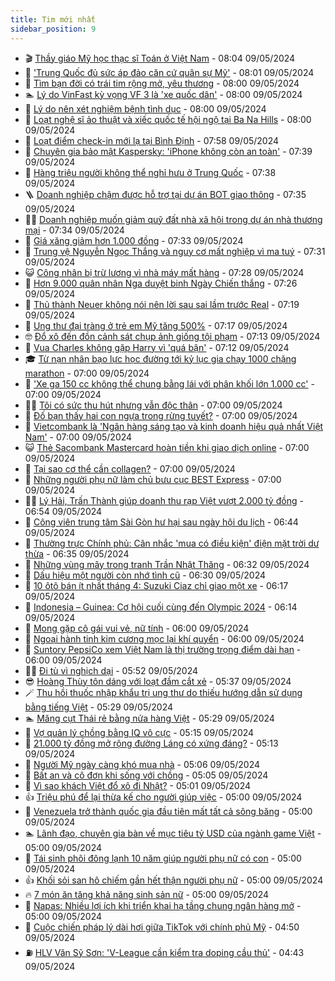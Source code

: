 ```yaml
---
title: Tim mới nhất
sidebar_position: 9
---
```


<!-- vnexpress-tin-moi-nhat:START -->
- 🎬 [Thầy giáo Mỹ học thạc sĩ Toán ở Việt Nam](https://vnexpress.net/thay-giao-my-hoc-thac-si-toan-o-viet-nam-4743862.html) - 08:04 09/05/2024
- 🐎 [&#39;Trung Quốc đủ sức áp đảo căn cứ quân sự Mỹ&#39;](https://vnexpress.net/trung-quoc-du-suc-ap-dao-can-cu-quan-su-my-4743941.html) - 08:01 09/05/2024
- 🦍 [Tìm bạn đời có trái tim rộng mở, yêu thương](https://vnexpress.net/tim-ban-doi-co-trai-tim-rong-mo-yeu-thuong-4743956.html) - 08:00 09/05/2024
- 🏊 [Lý do VinFast kỳ vọng VF 3 là &#39;xe quốc dân&#39;](https://vnexpress.net/ly-do-vinfast-ky-vong-vf-3-la-xe-quoc-dan-4744054.html) - 08:00 09/05/2024
- 🎊 [Lý do nên xét nghiệm bệnh tình dục](https://vnexpress.net/ly-do-nen-xet-nghiem-benh-tinh-duc-4743891.html) - 08:00 09/05/2024
- 🎃 [Loạt nghệ sĩ ảo thuật và xiếc quốc tế hội ngộ tại Ba Na Hills](https://vnexpress.net/loat-nghe-si-ao-thuat-va-xiec-quoc-te-hoi-ngo-tai-ba-na-hills-4743687.html) - 08:00 09/05/2024
- 🧰 [Loạt điểm check-in mới lạ tại Bình Định](https://vnexpress.net/loat-diem-check-in-moi-la-tai-binh-dinh-4743503.html) - 07:58 09/05/2024
- 🔭 [Chuyên gia bảo mật Kaspersky: &#39;iPhone không còn an toàn&#39;](https://vnexpress.net/chuyen-gia-bao-mat-kaspersky-iphone-khong-con-an-toan-4743724.html) - 07:39 09/05/2024
- 🫶 [Hàng triệu người không thể nghỉ hưu ở Trung Quốc](https://vnexpress.net/hang-trieu-nguoi-khong-the-nghi-huu-o-trung-quoc-4743896.html) - 07:38 09/05/2024
- 🪜 [Doanh nghiệp chậm được hỗ trợ tại dự án BOT giao thông](https://vnexpress.net/doanh-nghiep-cham-duoc-ho-tro-tai-du-an-bot-giao-thong-4743903.html) - 07:35 09/05/2024
- 👨‍🏫 [Doanh nghiệp muốn giảm quỹ đất nhà xã hội trong dự án nhà thương mại](https://vnexpress.net/doanh-nghiep-muon-giam-quy-dat-nha-xa-hoi-trong-du-an-nha-thuong-mai-4743892.html) - 07:34 09/05/2024
- 🎊 [Giá xăng giảm hơn 1.000 đồng](https://vnexpress.net/gia-xang-moi-nhat-hom-nay-9-5-4744037.html) - 07:33 09/05/2024
- 🎊 [Trung vệ Nguyễn Ngọc Thắng và nguy cơ mất nghiệp vì ma tuý](https://vnexpress.net/trung-ve-nguyen-ngoc-thang-va-nguy-co-mat-nghiep-vi-ma-tuy-4743521.html) - 07:31 09/05/2024
- 😺 [Công nhân bị trừ lương vì nhà máy mất hàng](https://vnexpress.net/cong-nhan-bi-tru-luong-vi-nha-may-mat-hang-4744015.html) - 07:28 09/05/2024
- 🐘 [Hơn 9.000 quân nhân Nga duyệt binh Ngày Chiến thắng](https://vnexpress.net/hon-9-000-quan-nhan-nga-duyet-binh-ngay-chien-thang-4743907.html) - 07:26 09/05/2024
- 🌁 [Thủ thành Neuer không nói nên lời sau sai lầm trước Real](https://vnexpress.net/thu-thanh-neuer-khong-noi-nen-loi-sau-sai-lam-truoc-real-4743839.html) - 07:19 09/05/2024
- 🐲 [Ung thư đại tràng ở trẻ em Mỹ tăng 500%](https://vnexpress.net/ung-thu-dai-trang-o-tre-em-my-tang-500-4744017.html) - 07:17 09/05/2024
- 🤓 [Đổ xô đến đồn cảnh sát chụp ảnh giống tội phạm](https://vnexpress.net/do-xo-den-don-canh-sat-chup-anh-giong-toi-pham-4743973.html) - 07:13 09/05/2024
- 💪 [Vua Charles không gặp Harry vì &#39;quá bận&#39;](https://vnexpress.net/vua-charles-khong-gap-harry-vi-qua-ban-4743949.html) - 07:12 09/05/2024
- 🎓 [Từ nạn nhân bạo lực học đường tới kỷ lục gia chạy 1000 chặng marathon](https://vnexpress.net/tu-nan-nhan-bao-luc-hoc-duong-toi-ky-luc-gia-chay-1000-chang-marathon-4743970.html) - 07:00 09/05/2024
- 🫣 [&#39;Xe ga 150 cc không thể chung bằng lái với phân khối lớn 1.000 cc&#39;](https://vnexpress.net/xe-ga-150-cc-khong-the-chung-bang-lai-voi-phan-khoi-lon-1-000-cc-4743881.html) - 07:00 09/05/2024
- 🧑‍💻 [Tôi có sức thu hút nhưng vẫn độc thân](https://vnexpress.net/toi-co-suc-thu-hut-nhung-van-doc-than-4743869.html) - 07:00 09/05/2024
- 🐲 [Đố bạn thấy hai con ngựa trong rừng tuyết?](https://vnexpress.net/do-ban-thay-hai-con-ngua-trong-rung-tuyet-4738862.html) - 07:00 09/05/2024
- 🌝 [Vietcombank là &#39;Ngân hàng sáng tạo và kinh doanh hiệu quả nhất Việt Nam&#39;](https://vnexpress.net/vietcombank-la-ngan-hang-sang-tao-va-kinh-doanh-hieu-qua-nhat-viet-nam-4744019.html) - 07:00 09/05/2024
- 😺 [Thẻ Sacombank Mastercard hoàn tiền khi giao dịch online](https://vnexpress.net/the-sacombank-mastercard-hoan-tien-khi-giao-dich-online-4743979.html) - 07:00 09/05/2024
- 🐎 [Tại sao cơ thể cần collagen?](https://vnexpress.net/tai-sao-co-the-can-collagen-4743840.html) - 07:00 09/05/2024
- 🎡 [Những người phụ nữ làm chủ bưu cục BEST Express](https://vnexpress.net/nhung-nguoi-phu-nu-lam-chu-buu-cuc-best-express-4743811.html) - 07:00 09/05/2024
- 👨‍🏫 [Lý Hải, Trấn Thành giúp doanh thu rạp Việt vượt 2.000 tỷ đồng](https://vnexpress.net/ly-hai-tran-thanh-giup-doanh-thu-rap-viet-vuot-2-000-ty-dong-4743644.html) - 06:54 09/05/2024
- 🦆 [Công viên trung tâm Sài Gòn hư hại sau ngày hội du lịch](https://vnexpress.net/cong-vien-trung-tam-sai-gon-hu-hai-sau-ngay-hoi-du-lich-4744001.html) - 06:44 09/05/2024
- 🚦 [Thường trực Chính phủ: Cân nhắc &#39;mua có điều kiện&#39; điện mặt trời dư thừa](https://vnexpress.net/dien-mat-troi-mai-nha-du-thua-nen-khuyen-khich-ban-co-dieu-kien-4744002.html) - 06:35 09/05/2024
- 💫 [Những vùng mây trong tranh Trần Nhật Thăng](https://vnexpress.net/nhung-vung-may-trong-tranh-tran-nhat-thang-4743504.html) - 06:32 09/05/2024
- 🎉 [Dấu hiệu một người còn nhớ tình cũ](https://vnexpress.net/dau-hieu-mot-nguoi-con-nho-tinh-cu-4743474.html) - 06:30 09/05/2024
- 🌋 [10 ôtô bán ít nhất tháng 4: Suzuki Ciaz chỉ giao một xe](https://vnexpress.net/oto-xe-may/v-car/doanh-so/10-oto-ban-it-nhat-thang-4-suzuki-ciaz-chi-giao-mot-xe-4743978.html) - 06:17 09/05/2024
- 🤖 [Indonesia – Guinea: Cơ hội cuối cùng đến Olympic 2024](https://vnexpress.net/indonesia-guinea-co-hoi-cuoi-cung-den-olympic-2024-4744000.html) - 06:14 09/05/2024
- 🦏 [Mong gặp cô gái vui vẻ, nữ tính](https://vnexpress.net/mong-gap-co-gai-vui-ve-nu-tinh-4743844.html) - 06:00 09/05/2024
- 🦩 [Ngoại hành tinh kim cương mọc lại khí quyển](https://vnexpress.net/ngoai-hanh-tinh-kim-cuong-moc-lai-khi-quyen-4743790.html) - 06:00 09/05/2024
- 👺 [Suntory PepsiCo xem Việt Nam là thị trường trọng điểm dài hạn](https://vnexpress.net/suntory-pepsico-xem-viet-nam-la-thi-truong-trong-diem-dai-han-4739069.html) - 06:00 09/05/2024
- 🧑‍🏫 [Đi tù vì nghịch dại](https://vnexpress.net/di-tu-vi-nghich-dai-4743986.html) - 05:52 09/05/2024
- 😎 [Hoàng Thùy tôn dáng với loạt đầm cắt xẻ](https://vnexpress.net/hoang-thuy-ton-dang-voi-loat-dam-cat-xe-4743921.html) - 05:37 09/05/2024
- 🪄 [Thu hồi thuốc nhập khẩu trị ung thư do thiếu hướng dẫn sử dụng bằng tiếng Việt](https://vnexpress.net/thu-hoi-thuoc-nhap-khau-tri-ung-thu-do-thieu-huong-dan-su-dung-bang-tieng-viet-4743950.html) - 05:29 09/05/2024
- 🏊 [Măng cụt Thái rẻ bằng nửa hàng Việt](https://vnexpress.net/mang-cut-thai-re-bang-nua-hang-viet-4743509.html) - 05:29 09/05/2024
- 💃 [Vợ quản lý chồng bằng IQ vô cực](https://vnexpress.net/vo-quan-ly-chong-bang-iq-vo-cuc-4743074.html) - 05:15 09/05/2024
- 🦆 [21.000 tỷ đồng mở rộng đường Láng có xứng đáng?](https://vnexpress.net/21-000-ty-dong-mo-rong-duong-lang-co-xung-dang-4743931.html) - 05:13 09/05/2024
- 🎊 [Người Mỹ ngày càng khó mua nhà](https://vnexpress.net/nguoi-my-ngay-cang-kho-mua-nha-4743854.html) - 05:06 09/05/2024
- 👺 [Bất an và cô đơn khi sống với chồng](https://vnexpress.net/bat-an-va-co-don-khi-song-voi-chong-4743868.html) - 05:05 09/05/2024
- 🎡 [Vì sao khách Việt đổ xô đi Nhật?](https://vnexpress.net/vi-sao-khach-viet-do-xo-di-nhat-4743571.html) - 05:01 09/05/2024
- 👍 [Triệu phú để lại thừa kế cho người giúp việc](https://vnexpress.net/trieu-phu-de-lai-thua-ke-cho-nguoi-giup-viec-4743882.html) - 05:00 09/05/2024
- 🐎 [Venezuela trở thành quốc gia đầu tiên mất tất cả sông băng](https://vnexpress.net/venezuela-tro-thanh-quoc-gia-dau-tien-mat-tat-ca-song-bang-4743789.html) - 05:00 09/05/2024
- 🏊 [Lãnh đạo, chuyên gia bàn về mục tiêu tỷ USD của ngành game Việt](https://vnexpress.net/lanh-dao-chuyen-gia-ban-ve-muc-tieu-ty-usd-cua-nganh-game-viet-4743055.html) - 05:00 09/05/2024
- 🦩 [Tái sinh phôi đông lạnh 10 năm giúp người phụ nữ có con](https://vnexpress.net/tai-sinh-phoi-dong-lanh-10-nam-giup-nguoi-phu-nu-co-con-4743906.html) - 05:00 09/05/2024
- 👍 [Khối sỏi san hô chiếm gần hết thận người phụ nữ](https://vnexpress.net/khoi-soi-san-ho-chiem-gan-het-than-nguoi-phu-nu-4743856.html) - 05:00 09/05/2024
- 🔥 [7 món ăn tăng khả năng sinh sản nữ](https://vnexpress.net/7-mon-an-tang-kha-nang-sinh-san-nu-4743823.html) - 05:00 09/05/2024
- 💄 [Napas: Nhiều lợi ích khi triển khai hạ tầng chung ngân hàng mở](https://vnexpress.net/napas-nhieu-loi-ich-khi-trien-khai-ha-tang-chung-ngan-hang-mo-4743550.html) - 05:00 09/05/2024
- 🤡 [Cuộc chiến pháp lý dài hơi giữa TikTok với chính phủ Mỹ](https://vnexpress.net/cuoc-chien-phap-ly-dai-hoi-giua-tiktok-voi-chinh-phu-my-4743594.html) - 04:50 09/05/2024
- ⛽️ [HLV Văn Sỹ Sơn: &#39;V-League cần kiểm tra doping cầu thủ&#39;](https://vnexpress.net/hlv-van-sy-son-v-league-can-kiem-tra-doping-cau-thu-4743957.html) - 04:43 09/05/2024<!-- vnexpress-tin-moi-nhat:END -->
